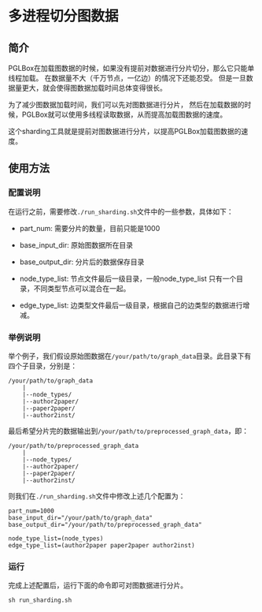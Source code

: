# 多进程切分图数据

## 简介

PGLBox在加载图数据的时候，如果没有提前对数据进行分片切分，那么它只能单线程加载。
在数据量不大（千万节点，一亿边）的情况下还能忍受。
但是一旦数据量更大，就会使得图数据加载时间总体变得很长。

为了减少图数据加载时间，我们可以先对图数据进行分片，
然后在加载数据的时候，PGLBox就可以使用多线程读取数据，从而提高加载图数据的速度。

这个sharding工具就是提前对图数据进行分片，以提高PGLBox加载图数据的速度。

## 使用方法

### 配置说明

在运行之前，需要修改`./run_sharding.sh`文件中的一些参数，具体如下：

* part_num: 需要分片的数量，目前只能是1000

* base_input_dir: 原始图数据所在目录

* base_output_dir: 分片后的数据保存目录

* node_type_list: 节点文件最后一级目录，一般node_type_list 只有一个目录，不同类型节点可以混合在一起。

* edge_type_list: 边类型文件最后一级目录，根据自己的边类型的数据进行增减。


### 举例说明

举个例子，我们假设原始图数据在`/your/path/to/graph_data`目录。此目录下有四个子目录，分别是：

```
/your/path/to/graph_data
    |
    |--node_types/
    |--author2paper/
    |--paper2paper/
    |--author2inst/
```

最后希望分片完的数据输出到`/your/path/to/preprocessed_graph_data`，即：

```
/your/path/to/preprocessed_graph_data
    |
    |--node_types/
    |--author2paper/
    |--paper2paper/
    |--author2inst/
```

则我们在`./run_sharding.sh`文件中修改上述几个配置为：

```
part_num=1000
base_input_dir="/your/path/to/graph_data"
base_output_dir="/your/path/to/preprocessed_graph_data"

node_type_list=(node_types)
edge_type_list=(author2paper paper2paper author2inst)
```


### 运行

完成上述配置后，运行下面的命令即可对图数据进行分片。

```
sh run_sharding.sh
```
